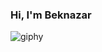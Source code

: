 ### Hi, I'm Beknazar 
![giphy](https://github.com/beknazar-ctrl/beknazar-ctrl/assets/76398513/88dfaa75-86ea-4cb2-b110-0a780004a1e0)



